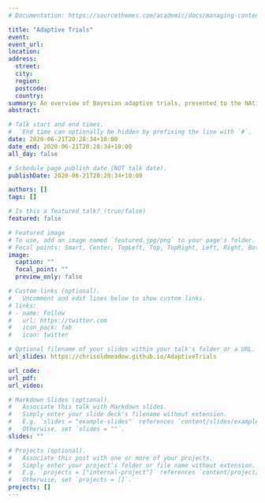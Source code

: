 ```yaml
---
# Documentation: https://sourcethemes.com/academic/docs/managing-content/

title: "Adaptive Trials"
event:
event_url:
location:
address:
  street:
  city:
  region:
  postcode:
  country:
summary: An overview of Bayesian adaptive trials, presented to the NAtional Centre of Implementation Science
abstract:

# Talk start and end times.
#   End time can optionally be hidden by prefixing the line with `#`.
date: 2020-06-21T20:28:34+10:00
date_end: 2020-06-21T20:28:34+10:00
all_day: false

# Schedule page publish date (NOT talk date).
publishDate: 2020-06-21T20:28:34+10:00

authors: []
tags: []

# Is this a featured talk? (true/false)
featured: false

# Featured image
# To use, add an image named `featured.jpg/png` to your page's folder. 
# Focal points: Smart, Center, TopLeft, Top, TopRight, Left, Right, BottomLeft, Bottom, BottomRight.
image:
  caption: ""
  focal_point: ""
  preview_only: false

# Custom links (optional).
#   Uncomment and edit lines below to show custom links.
# links:
# - name: Follow
#   url: https://twitter.com
#   icon_pack: fab
#   icon: twitter

# Optional filename of your slides within your talk's folder or a URL.
url_slides: https://chrisoldmeadow.github.io/AdaptiveTrials

url_code:
url_pdf:
url_video:

# Markdown Slides (optional).
#   Associate this talk with Markdown slides.
#   Simply enter your slide deck's filename without extension.
#   E.g. `slides = "example-slides"` references `content/slides/example-slides.md`.
#   Otherwise, set `slides = ""`.
slides: ""

# Projects (optional).
#   Associate this post with one or more of your projects.
#   Simply enter your project's folder or file name without extension.
#   E.g. `projects = ["internal-project"]` references `content/project/deep-learning/index.md`.
#   Otherwise, set `projects = []`.
projects: []
---
```

